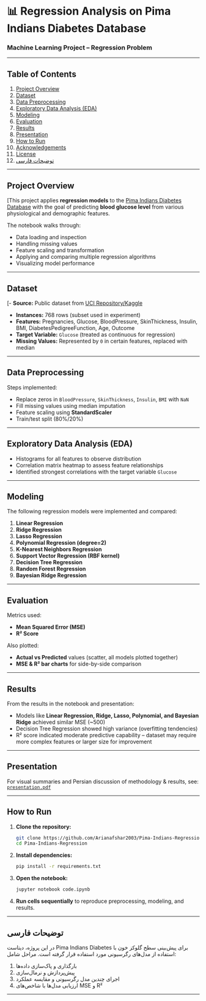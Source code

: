 # 📊 Regression Analysis on Pima Indians Diabetes Database
### Machine Learning Project – Regression Problem

---

## Table of Contents

1. [Project Overview](#project-overview)
2. [Dataset](#dataset)
3. [Data Preprocessing](#data-preprocessing)
4. [Exploratory Data Analysis (EDA)](#exploratory-data-analysis-eda)
5. [Modeling](#modeling)
6. [Evaluation](#evaluation)
7. [Results](#results)
8. [Presentation](#presentation)
9. [How to Run](#how-to-run)
10. [Acknowledgements](#acknowledgements)
11. [License](#license)
12. [توضیحات فارسی](#توضیحات-فارسی)

---

## Project Overview

[This project applies **regression models** to the [Pima Indians Diabetes Database](https://www.kaggle.com/datasets/uciml/pima-indians-diabetes-database) with the goal of predicting **blood glucose level** from various physiological and demographic features.  

The notebook walks through:
- Data loading and inspection  
- Handling missing values  
- Feature scaling and transformation  
- Applying and comparing multiple regression algorithms  
- Visualizing model performance

---

## Dataset

[- **Source:** Public dataset from [UCI Repository/Kaggle](https://www.kaggle.com/datasets/uciml/pima-indians-diabetes-database)  
- **Instances:** 768 rows (subset used in experiment)  
- **Features:** Pregnancies, Glucose, BloodPressure, SkinThickness, Insulin, BMI, DiabetesPedigreeFunction, Age, Outcome  
- **Target Variable:** `Glucose` (treated as continuous for regression)  
- **Missing Values:** Represented by `0` in certain features, replaced with median  

---

## Data Preprocessing

Steps implemented:
- Replace zeros in `BloodPressure`, `SkinThickness`, `Insulin`, `BMI` with `NaN`  
- Fill missing values using median imputation  
- Feature scaling using **StandardScaler**  
- Train/test split (80%/20%)

---

## Exploratory Data Analysis (EDA)

- Histograms for all features to observe distribution  
- Correlation matrix heatmap to assess feature relationships  
- Identified strongest correlations with the target variable `Glucose`  

---

## Modeling

The following regression models were implemented and compared:

1. **Linear Regression**  
2. **Ridge Regression**  
3. **Lasso Regression**  
4. **Polynomial Regression (degree=2)**  
5. **K-Nearest Neighbors Regression**  
6. **Support Vector Regression (RBF kernel)**  
7. **Decision Tree Regression**  
8. **Random Forest Regression**  
9. **Bayesian Ridge Regression**

---

## Evaluation

Metrics used:
- **Mean Squared Error (MSE)**
- **R² Score**

Also plotted:
- **Actual vs Predicted** values (scatter, all models plotted together)  
- **MSE & R² bar charts** for side-by-side comparison  

---

## Results

From the results in the notebook and presentation:
- Models like **Linear Regression, Ridge, Lasso, Polynomial, and Bayesian Ridge** achieved similar MSE (~500)  
- Decision Tree Regression showed high variance (overfitting tendencies)  
- R² score indicated moderate predictive capability – dataset may require more complex features or larger size for improvement

---

## Presentation

For visual summaries and Persian discussion of methodology & results, see:  
[`presentation.pdf`](presentation.pdf)

---

## How to Run

1. **Clone the repository:**
    ```bash
    git clone https://github.com/Arianafshar2003/Pima-Indians-Regression.git
    cd Pima-Indians-Regression
    ```
2. **Install dependencies:**
    ```bash
    pip install -r requirements.txt
    ```
3. **Open the notebook:**
    ```bash
    jupyter notebook code.ipynb
    ```
4. **Run cells sequentially** to reproduce preprocessing, modeling, and results.

---



## توضیحات فارسی

در این پروژه، دیتاست Pima Indians Diabetes برای پیش‌بینی سطح گلوکز خون با استفاده از مدل‌های رگرسیونی مورد استفاده قرار گرفته است. مراحل شامل:
1. بارگذاری و پاک‌سازی داده‌ها  
2. پیش‌پردازش و نرمال‌سازی  
3. اجرای چندین مدل رگرسیونی و مقایسه عملکرد  
4. ارزیابی مدل‌ها با شاخص‌های MSE و R²  


---

